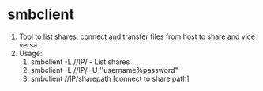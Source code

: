 # smbclient

1. Tool to list shares, connect and transfer files from host to share and vice versa.
2. Usage:
   1. smbclient -L //IP/ - List shares
   2. smbclient -L //IP/ -U ''username%password"
   3. smbclient //IP/sharepath \[connect to share path]
